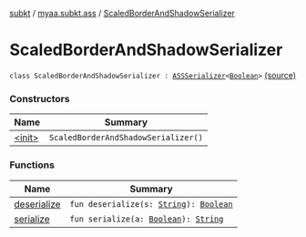 [subkt](../../index.md) / [myaa.subkt.ass](../index.md) / [ScaledBorderAndShadowSerializer](./index.md)

# ScaledBorderAndShadowSerializer

`class ScaledBorderAndShadowSerializer : `[`ASSSerializer`](../-a-s-s-serializer/index.md)`<`[`Boolean`](https://kotlinlang.org/api/latest/jvm/stdlib/kotlin/-boolean/index.html)`>` [(source)](https://github.com/Myaamori/SubKt/blob/0.1.12/src/main/kotlin/myaa/subkt/ass/parser.kt#L710)

### Constructors

| Name | Summary |
|---|---|
| [&lt;init&gt;](-init-.md) | `ScaledBorderAndShadowSerializer()` |

### Functions

| Name | Summary |
|---|---|
| [deserialize](deserialize.md) | `fun deserialize(s: `[`String`](https://kotlinlang.org/api/latest/jvm/stdlib/kotlin/-string/index.html)`): `[`Boolean`](https://kotlinlang.org/api/latest/jvm/stdlib/kotlin/-boolean/index.html) |
| [serialize](serialize.md) | `fun serialize(a: `[`Boolean`](https://kotlinlang.org/api/latest/jvm/stdlib/kotlin/-boolean/index.html)`): `[`String`](https://kotlinlang.org/api/latest/jvm/stdlib/kotlin/-string/index.html) |
